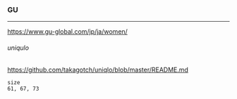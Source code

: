 ### GU
---
https://www.gu-global.com/jp/ja/women/


###### uniqulo
https://github.com/takagotch/uniqlo/blob/master/README.md


```
size 
61, 67, 73

```

```
```

```
```



